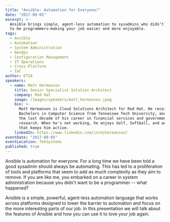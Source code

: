 ```yaml
---
title: "Ansible: Automation for Everyone!"
date: "2017-09-05"
excerpt: >-
  Ansible brings simple, agent-less automation to sysadmins who didn’t sign up
  to be programmers—making your job easier and more enjoyable.
tags:
  - Ansible
  - Automation
  - System Administration
  - DevOps
  - Configuration Management
  - IT Operations
  - Cross-Platform
  - IaC
author: ETSA
speakers:
  - name: Matt Hermanson
    title: Senior Specialist Solution Architect
    company: Red Hat
    image: /images/speakers/matt_hermanson.jpeg
    bio: >-
      Matt Hermanson is Cloud Solutions Architect for Red Hat. He received his
      Bachelors in Computer Science from Tennessee Tech University, and spent
      the last decade of his career in financial services and government
      research. When he's not working, he enjoys Golf, Softball, and anything
      that keeps him active.
    linkedIn: https://www.linkedin.com/in/mjhermanson/
eventDate: "2017-09-05"
eventLocation: TekSystems
published: true
---
```


Ansible is automation for everyone. For a long time we have been told a good sysadmin should always be automating. This has led to a proliferation of tools and platforms that seem to add as much complexity as they aim to remove. If you are like me, you embarked on a career in system administration because you didn't want to be a programmer -- what happened?

​Ansible is a simple, powerful, agent-less automation language that works across platforms designed to lower the barrier to automation and focus on the more interesting parts of our job. In this presentation we will talk about the features of Ansible and how you can use it to love your job again.
